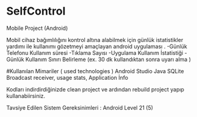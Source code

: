 # SelfControl
Mobile Project (Android)

Mobil cihaz bağımlılığını kontrol altına alabilmek için  günlük istatistikler yardımı  ile kullanımı gözetmeyi amaçlayan  android uygulaması .
-Günlük Telefonu Kullanım süresi
-Tıklama Sayısı
-Uygulama Kullanım İstatistiği
-Günlük Kullanım Sınırı Belirleme (ex. 30 dk kullandıktan sonra uyarı alma )


#Kullanılan Mimariler ( used technologies )
Android Studio
Java 
SQLite
Broadcast receiver, usage stats, Application İnfo


Kodları indirdirdiğinizde clean project ve ardından rebuild project yapıp kullanabiirsiniz.

Tavsiye Edilen Sistem Gereksinimleri :
Android Level 21 (5)
